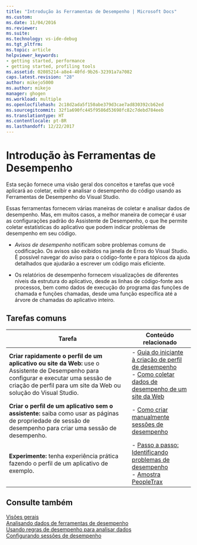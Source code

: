 ```yaml
---
title: "Introdução às Ferramentas de Desempenho | Microsoft Docs"
ms.custom: 
ms.date: 11/04/2016
ms.reviewer: 
ms.suite: 
ms.technology: vs-ide-debug
ms.tgt_pltfrm: 
ms.topic: article
helpviewer_keywords:
- getting started, performance
- getting started, profiling tools
ms.assetid: 02085214-a8e4-40fd-9b26-32391a7a7082
caps.latest.revision: "28"
author: mikejo5000
ms.author: mikejo
manager: ghogen
ms.workload: multiple
ms.openlocfilehash: 2c18d2ada5f150abe379d3cae7ad830392cb62ed
ms.sourcegitcommit: 32f1a690fc445f9586d53698fc82c7debd784eeb
ms.translationtype: HT
ms.contentlocale: pt-BR
ms.lasthandoff: 12/22/2017
---
```

# <a name="getting-started-with-performance-tools"></a>Introdução às Ferramentas de Desempenho
Esta seção fornece uma visão geral dos conceitos e tarefas que você aplicará ao coletar, exibir e analisar o desempenho do código usando as Ferramentas de Desempenho do Visual Studio.  
  
 Essas ferramentas fornecem várias maneiras de coletar e analisar dados de desempenho. Mas, em muitos casos, a melhor maneira de começar é usar as configurações padrão do Assistente de Desempenho, o que lhe permite coletar estatísticas do aplicativo que podem indicar problemas de desempenho em seu código.  
  
-   *Avisos de desempenho* notificam sobre problemas comuns de codificação. Os avisos são exibidos na janela de Erros do Visual Studio. É possível navegar do aviso para o código-fonte e para tópicos da ajuda detalhados que ajudarão a escrever um código mais eficiente.  
  
-   Os relatórios de desempenho fornecem visualizações de diferentes níveis da estrutura do aplicativo, desde as linhas de código-fonte aos processos, bem como dados de execução do programa das funções de chamada e funções chamadas, desde uma função específica até a árvore de chamadas do aplicativo inteiro.  
  
## <a name="common-tasks"></a>Tarefas comuns  
  
|Tarefa|Conteúdo relacionado|  
|----------|---------------------|  
|**Criar rapidamente o perfil de um aplicativo ou site da Web:** use o Assistente de Desempenho para configurar e executar uma sessão de criação de perfil para um site da Web ou solução do Visual Studio.|-   [Guia do iniciante à criação de perfil de desempenho](../profiling/beginners-guide-to-cpu-sampling.md)<br />-   [Como coletar dados de desempenho de um site da Web](../profiling/how-to-collect-performance-data-for-a-web-site.md)|  
|**Criar o perfil de um aplicativo sem o assistente:** saiba como usar as páginas de propriedade de sessão de desempenho para criar uma sessão de desempenho.|-   [Como criar manualmente sessões de desempenho](../profiling/how-to-manually-create-performance-sessions.md)|  
|**Experimente:** tenha experiência prática fazendo o perfil de um aplicativo de exemplo.|-   [Passo a passo: Identificando problemas de desempenho](../profiling/walkthrough-identifying-performance-problems.md)<br />-   [Amostra PeopleTrax](../profiling/peopletrax-sample-profiling-tools.md)|  
  
## <a name="see-also"></a>Consulte também  
 [Visões gerais](../profiling/overviews-performance-tools.md)   
 [Analisando dados de ferramentas de desempenho](../profiling/analyzing-performance-tools-data.md)   
 [Usando regras de desempenho para analisar dados](../profiling/using-performance-rules-to-analyze-data.md)   
 [Configurando sessões de desempenho](../profiling/configuring-performance-sessions.md)